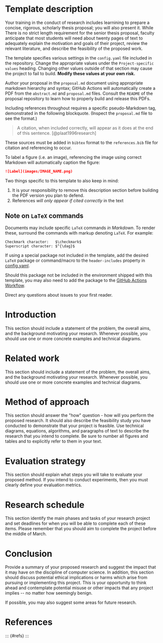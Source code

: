 # Template description

Your training in the conduct of research includes learnining to prepare a 
concise, 
rigorous, scholarly thesis proposal; you will also present it. While There is no
strict length requirement for the senior thesis proposal, faculty anticipate 
that 
most students will need about twenty pages of text to adequately explain the 
motivation and goals of their project, review the relevant literature, and 
describe the feasibility of the proposed work. 

The template specifies various settings in the `config.yaml` file included in 
the
repository. Change the appropriate values under the `Project-specific values` 
heading. Changing other values outside of that section may cause the project to
fail to build. **Modify these values at your own risk.**

Author your proposal in the `proposal.md` document using appropriate markdown
hierarchy and syntax; GitHub Actions will automatically create a PDF from the
`abstract.md` and `proposal.md` files. Consult the `README` of the proposal
repository to learn how to properly build and release this PDFs.

Including references throughout requires a specific pseudo-Markdown tag, 
demonstrated in the following blockquote. (Inspect the `proposal.md` file to 
see the format.)

> A citation, when included correctly, will appear as it does at the end of this
> sentence. [@plaat1996research]

These sources must be added in `bibtex` format to the `references.bib` file for
citation and referencing to occur.

To label a figure (i.e. an image), referencing the image using correct Markdown
will automatically caption the figure:

```markdown
![Label](images/IMAGE_NAME.png)
```

Two things specific to this template to also keep in mind:

1. It is your responsibility to remove this description section before building
the PDF version you plan to defend.
2. References _will only appear if cited correctly_ in the text

## Note on `LaTeX` commands

Documents may include specific `LaTeX` commands _in Markdown_. To render these, surround the commands
with markup denoting `LaTeX`. For example:

```
Checkmark character:   $\checkmark$
Superscript character: $^{\dag}$
``` 

If using a special package not included in the template, add the desired `LaTeX`
package or command/macro to the `header-includes` property in [config.yaml](config.yaml).

Should this package not be included in the environment shipped with this template,
you may also need to add the package to the [GitHub Actions Workflow](.github/workflows/main.yml).

Direct any questions about issues to your first reader.

# Introduction

This section should include a statement of the problem, the overall aims, and 
the background motivating your research. Whenever possible, you should use one 
or more concrete examples
and technical diagrams.

# Related work

This section should include a statement of the problem, the overall aims, and 
the background motivating your research. Whenever possible, you should use one 
or more concrete examples
and technical diagrams.

# Method of approach

This section should answer the "how" question - how will you perform the 
proposed research. It should also describe the feasibility study you have 
conducted to demonstrate that your project is feasible. Use technical diagrams, 
equations, algorithms, and paragraphs of text to describe the research that you 
intend to complete. Be sure to number all figures and tables and to explicitly 
refer to them in your text.

# Evaluation strategy

This section should explain what steps you will take to evaluate your proposed 
method. If you intend to conduct experiments, then you must clearly define your 
evaluation metrics.

# Research schedule

This section identify the main phases and tasks of your research project and 
set deadlines for when you will be able to complete each of these items. Please 
remember that you should aim to complete the project before the middle of March.

# Conclusion

Provide a summary of your proposed research and suggest the impact that it may 
have on the discipline of computer science. In addition, this section should
discuss potential ethical implications or harms which arise from pursuing or
implementing this project. This is your opportunity to think ahead and
contemplate potential misuse or other impacts that any project implies -- no 
matter how seemingly benign.

If possible, you may also suggest some areas for future research.

# References

::: {#refs}
:::
